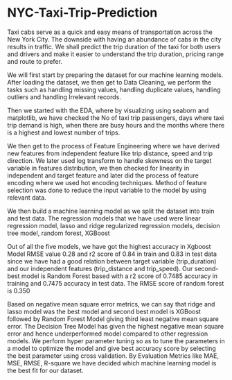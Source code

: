 # NYC-Taxi-Trip-Prediction

Taxi cabs serve as a quick and easy means of transportation across the New York City. The downside with having an abundance of cabs in the city results in traffic. We shall predict the trip duration of the taxi for both users and drivers and make it easier to understand the trip duration, pricing range and route to prefer.

We will first start by preparing the dataset for our machine learning models. After loading the dataset, we then get to Data Cleaning, we perform the tasks such as handling missing values, handling duplicate values, handling outliers and handling Irrelevant records. 

Then we started with the EDA, where by visualizing using seaborn and matplotlib, we have checked the No of taxi trip passengers, days where taxi trip demand is high, when there are busy hours and the months where there is a highest and lowest number of trips.

We then get to the process of Feature Engineering where we have derived new features from independent feature like trip distance, speed and trip direction. We later used log transform to handle skewness on the target variable in features distribution, we then checked for linearity in independent and target feature and later did the process of feature encoding where we used hot encoding techniques. Method of feature selection was done to reduce the input variable to the model by using relevant data. 

We then build a machine learning model as we split the dataset into train and test data. The regression models that we have used were linear regression model, lasso and ridge regularized regression models, decision tree model, random forest, XGBoost 

Out of all the five models, we have got the highest accuracy in Xgboost Model RMSE value 0.28 and r2 score of 0.84 in train and 0.83 in test data since we have had a good relation between target variable (trip_duration) and our independent features (trip_distance and trip_speed). Our second-best model is Random Forest based with a r2 score of 0.7485 accuracy in training and 0.7475 accuracy in test data. The RMSE score of random forest is 0.350

Based on negative mean square error metrics, we can say that ridge and lasso model was the best model and second best model is XGBoost followed by Random Forest Model giving third least negative mean square error. The Decision Tree Model has given the highest negative mean square error and hence underperformed model compared to other regression models. We perform hyper parameter tuning so as to tune the parameters in a model to optimize the model and give best accuracy score by selecting the best parameter using cross validation. By Evaluation Metrics like MAE, MSE, RMSE, R-square we have decided which machine learning model is the best fit for our dataset. 

 
